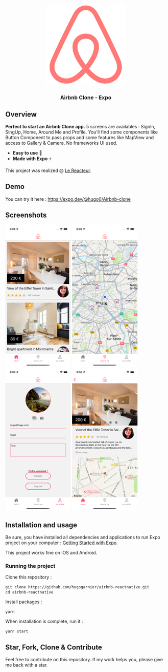 <h1 align="center">
<img
		width="250"
		alt="Airbnb Clone - Expo"
		src="https://github.com/hugogarnier/airbnb-reactnative/blob/main/assets/logo.png">
</h1>
<h3 align="center">
	Airbnb Clone - Expo
</h3>

<!-- <p align="center">
	<img src="https://github.com/stevenpersia/tinder-expo/blob/master/preview/tinderclone-preview.gif" width="300">
</p> -->

## Overview

**Perfect to start an Airbnb Clone app.** 5 screens are availables : SignIn, SingUp, Home, Around Me and Profile. You'll find some components like Button Component to pass props and some features like MapView and access to Gallery & Camera. No frameworks UI used.

- **Easy to use** 🤘
- **Made with Expo** ⚡

This project was realized @ [Le Reacteur](https://www.lereacteur.io/?utm_source=googleads&gclid=Cj0KCQiAy4eNBhCaARIsAFDVtI3Zbw0qETeTibsFEVNOsiHGfoavzFp94nmrgl9Nj8MDaCXEAICeKSMaAoiFEALw_wcB).

## Demo

You can try it here : https://expo.dev/@hugo0/Airbnb-clone

## Screenshots

<img
width="205"
alt="Screen 1"
src="https://github.com/hugogarnier/airbnb-reactnative/blob/main/assets/screen1.png">
<img
width="205"
alt="Screen 2"
src="https://github.com/hugogarnier/airbnb-reactnative/blob/main/assets/screen2.png">
<img
width="205"
alt="Screen 3"
src="https://github.com/hugogarnier/airbnb-reactnative/blob/main/assets/screen3.png">
<img
width="205"
alt="Screen 4"
src="https://github.com/hugogarnier/airbnb-reactnative/blob/main/assets/screen4.png">

## Installation and usage

Be sure, you have installed all dependencies and applications to run Expo project on your computer : [Getting Started with Expo](https://docs.expo.io/get-started/installation/).

This project works fine on iOS and Android.

### Running the project

Clone this repository :

```
git clone https://github.com/hugogarnier/airbnb-reactnative.git
cd airbnb-reactnative
```

Install packages :

```
yarn
```

When installation is complete, run it :

```
yarn start
```

<!-- ## Props

### CardItem

| Name           | Type     | Required | Description                                               | Example                                             |
| -------------- | -------- | -------- | --------------------------------------------------------- | --------------------------------------------------- |
| `image`        | string   | Yes      | Picture of member.                                        | `image="https://..."`                               |
| `name`         | string   | Yes      | Name of member.                                           | `name="John Doe"`                                   |
| `description`  | string   | Yes      | Description of member.                                    | `description="Full-time Traveller. Globe Trotter."` |
| `matches`      | string   | Yes      | Match percentage.                                         | `matches="95"`                                      |
| `hasActions`   | boolean  | No       | Display actions buttons (Like, Dislike, ...).             | `actions`                                           |
| `isOnline`     | string   | No       | Display online or offline badge (`Online` and `Offline`). | `status="Online"`                                   |
| `hasVariant`   | boolean  | No       | Display another style of card (used for Matches screen).  | `variant`                                           | -->

## Star, Fork, Clone & Contribute

Feel free to contribute on this repository. If my work helps you, please give me back with a star.
